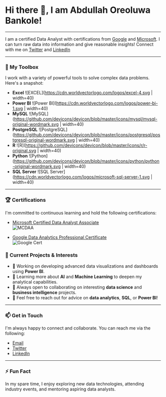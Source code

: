 # Hi there 👋, I am Abdullah Oreoluwa Bankole!

---
I am a certified Data Analyst with certifications from [Google](https://coursera.org/share/ff65e72cc919b4c7f7ff1b18fd7e5604) and [Microsoft](https://www.credly.com/badges/c8261f14-6c91-463c-bbd0-52a41a5e3c94/public_url). I can turn raw data into information and give reasonable insights!
Connect with me on [Twitter](https://twitter.com/Ore_Bankole) and [LinkedIn](https://www.linkedin.com/in/abdullahbankole/)

---
### 🧰 My Toolbox
I work with a variety of powerful tools to solve complex data problems. Here's a snapshot:

- **Excel** ![EXCEL](https://cdn.worldvectorlogo.com/logos/excel-4.svg | width=40)
- **Power BI** ![Power BI](https://cdn.worldvectorlogo.com/logos/power-bi-1.svg | width=40)
- **MySQL** ![MySQL](https://github.com/devicons/devicon/blob/master/icons/mysql/mysql-original-wordmark.svg | width=40)
- **PostgreSQL** ![PostgreSQL](https://github.com/devicons/devicon/blob/master/icons/postgresql/postgresql-original-wordmark.svg | width=40)
- **R** ![R](https://github.com/devicons/devicon/blob/master/icons/r/r-original.svg | width=40)
- **Python** ![Python](https://github.com/devicons/devicon/blob/master/icons/python/python-original-wordmark.svg | width=40)
- **SQL Server** ![SQL Server](https://cdn.worldvectorlogo.com/logos/microsoft-sql-server-1.svg | width=40)


---
### 🏆 Certifications
I'm committed to continuous learning and hold the following certifications:

- [Microsoft Certified Data Analyst Associate](https://www.credly.com/badges/c8261f14-6c91-463c-bbd0-52a41a5e3c94/public_url)  
  ![MCDAA](https://user-images.githubusercontent.com/57878434/177330699-4ceac2a8-aaa6-49b1-8769-618589d62511.jpg)

- [Google Data Analytics Professional Certificate](https://coursera.org/share/ff65e72cc919b4c7f7ff1b18fd7e5604)  
  ![Google Cert](https://user-images.githubusercontent.com/57878434/177331440-76097720-2073-4257-aa8b-4974ecfcadbb.jpg)

### 🚀 Current Projects & Interests
- 🔭 Working on developing advanced data visualizations and dashboards using **Power BI**.
- 🌱 Learning more about **AI** and **Machine Learning** to deepen my analytical capabilities.
- 🤝 Always open to collaborating on interesting **data science** and **business intelligence** projects.
- 💬 Feel free to reach out for advice on **data analytics**, **SQL**, or **Power BI**!

---

### 📫 Get in Touch
I'm always happy to connect and collaborate. You can reach me via the following:

- [Email](mailto:abdullahbankole@gmail.com)
- [Twitter](https://twitter.com/Ore_Bankole)
- [LinkedIn](https://www.linkedin.com/in/abdullahbankole/)

---

### ⚡ Fun Fact
In my spare time, I enjoy exploring new data technologies, attending industry events, and mentoring aspiring data analysts.

